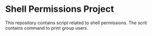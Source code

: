 # Shell Permissions Project

This repository contains script related to shell permissions. The scrit contains command to print group users.
